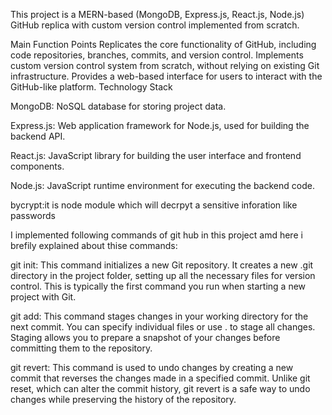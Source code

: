 This project is a MERN-based (MongoDB, Express.js, React.js, Node.js) GitHub replica with custom version control implemented from scratch.

Main Function Points
Replicates the core functionality of GitHub, including code repositories, branches, commits, and version control.
Implements custom version control system from scratch, without relying on existing Git infrastructure.
Provides a web-based interface for users to interact with the GitHub-like platform.
Technology Stack

MongoDB: NoSQL database for storing project data.

Express.js: Web application framework for Node.js, used for building the backend API.

React.js: JavaScript library for building the user interface and frontend components.

Node.js: JavaScript runtime environment for executing the backend code.

bycrypt:it is node module which will decrpyt a sensitive inforation like passwords

I implemented following commands of git hub in this project amd here i brefily explained about thise commands:



git init: This command initializes a new Git repository. It creates a new .git directory in the project folder, setting up all the necessary files for version control. This is typically the first command you run when starting a new project with Git.

git add: This command stages changes in your working directory for the next commit. You can specify individual files or use . to stage all changes. Staging allows you to prepare a snapshot of your changes before committing them to the repository.

git revert: This command is used to undo changes by creating a new commit that reverses the changes made in a specified commit. Unlike git reset, which can alter the commit history, git revert is a safe way to undo changes while preserving the history of the repository.
